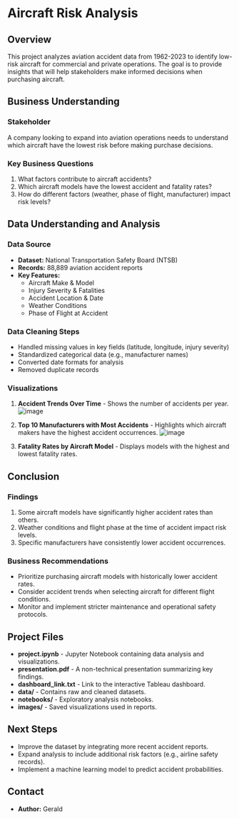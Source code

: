 # Aircraft Risk Analysis

## Overview
This project analyzes aviation accident data from 1962-2023 to identify low-risk aircraft for commercial and private operations. The goal is to provide insights that will help stakeholders make informed decisions when purchasing aircraft.

## Business Understanding
### Stakeholder
A company looking to expand into aviation operations needs to understand which aircraft have the lowest risk before making purchase decisions.

### Key Business Questions
1. What factors contribute to aircraft accidents?
2. Which aircraft models have the lowest accident and fatality rates?
3. How do different factors (weather, phase of flight, manufacturer) impact risk levels?

## Data Understanding and Analysis
### Data Source
- **Dataset:** National Transportation Safety Board (NTSB)
- **Records:** 88,889 aviation accident reports
- **Key Features:**
  - Aircraft Make & Model
  - Injury Severity & Fatalities
  - Accident Location & Date
  - Weather Conditions
  - Phase of Flight at Accident

### Data Cleaning Steps
- Handled missing values in key fields (latitude, longitude, injury severity)
- Standardized categorical data (e.g., manufacturer names)
- Converted date formats for analysis
- Removed duplicate records

### Visualizations
1. **Accident Trends Over Time** - Shows the number of accidents per year.
   ![image](https://github.com/user-attachments/assets/3cbded56-e20d-4e14-b8bf-07b389f92b3e)


   
3. **Top 10 Manufacturers with Most Accidents** - Highlights which aircraft makers have the highest accident occurrences.
![image](https://github.com/user-attachments/assets/626b3b7c-7941-4bc6-ba45-190e2f14fa4e)

5. **Fatality Rates by Aircraft Model** - Displays models with the highest and lowest fatality rates.
   

## Conclusion
### Findings
1. Some aircraft models have significantly higher accident rates than others.
2. Weather conditions and flight phase at the time of accident impact risk levels.
3. Specific manufacturers have consistently lower accident occurrences.

### Business Recommendations
- Prioritize purchasing aircraft models with historically lower accident rates.
- Consider accident trends when selecting aircraft for different flight conditions.
- Monitor and implement stricter maintenance and operational safety protocols.

## Project Files
- **project.ipynb** - Jupyter Notebook containing data analysis and visualizations.
- **presentation.pdf** - A non-technical presentation summarizing key findings.
- **dashboard_link.txt** - Link to the interactive Tableau dashboard.
- **data/** - Contains raw and cleaned datasets.
- **notebooks/** - Exploratory analysis notebooks.
- **images/** - Saved visualizations used in reports.

## Next Steps
- Improve the dataset by integrating more recent accident reports.
- Expand analysis to include additional risk factors (e.g., airline safety records).
- Implement a machine learning model to predict accident probabilities.

## Contact
- **Author:** Gerald
  


